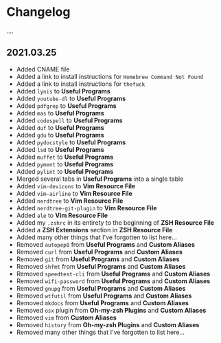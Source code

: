 # Changelog

....

## 2021.03.25

- Added CNAME file
- Added a link to install instructions for `Homebrew Command Not Found`
- Added a link to install instructions for `thefuck`
- Added `lynis` to **Useful Programs**
- Added `youtube-dl` to **Useful Programs**
- Added `pdfgrep` to **Useful Programs**
- Added `mas` to **Useful Programs**
- Added `codespell` to **Useful Programs**
- Added `duf` to **Useful Programs**
- Added `gdu` to **Useful Programs**
- Added `pydocstyle` to **Useful Programs**
- Added `lsd` to **Useful Programs**
- Added `muffet` to **Useful Programs**
- Added `pyment` to **Useful Programs**
- Added `pylint` to **Useful Programs**
- Merged several tabs in **Useful Programs** into a single table
- Added `vim-devicons` to **Vim Resource File**
- Added `vim-airline` to **Vim Resource File**
- Added `nerdtree` to **Vim Resource File**
- Added `nerdtree-git-plugin` to **Vim Resource File**
- Added `ale` to **Vim Resource File**
- Added my `.zshrc` in its entirety to the beginning of **ZSH Resource File**
- Added a **ZSH Extensions** section in **ZSH Resource File**
- Added many other things that I've forgotten to list here...
- Removed `autopep8` from **Useful Programs** and **Custom Aliases**
- Removed `curl` from **Useful Programs** and **Custom Aliases**
- Removed `git` from **Useful Programs** and **Custom Aliases**
- Removed `shfmt` from **Useful Programs** and **Custom Aliases**
- Removed `speedtest-cli` from **Useful Programs** and **Custom Aliases**
- Removed `wifi-password` from **Useful Programs** and **Custom Aliases**
- Removed `gnupg` from **Useful Programs** and **Custom Aliases**
- Removed `wtfutil` from **Useful Programs** and **Custom Aliases**
- Removed `mkdocs` from **Useful Programs** and **Custom Aliases**
- Removed `osx` plugin from **Oh-my-zsh Plugins** and **Custom Aliases**
- Removed `vim` from **Custom Aliases**
- Removed `history` from **Oh-my-zsh Plugins** and **Custom Aliases**
- Removed many other things that I've forgotten to list here...

